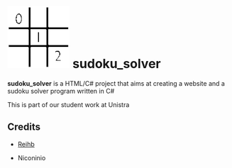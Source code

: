 # ![image](logo.png) sudoku_solver

**sudoku_solver** is a HTML/C# project that aims at creating a website and a sudoku solver program written in C#

This is part of our student work at Unistra

## Credits

* [Reihb](https://github.com/Reihb)

* Niconinio